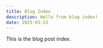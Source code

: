 ```yaml
---
title: Blog Index
description: Hello from blog index!
date: 2025-03-23
---
```


This is the blog post index.